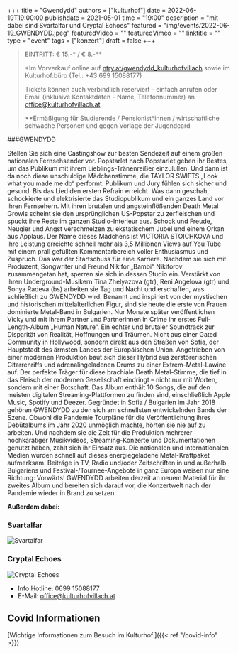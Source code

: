 +++
title = "Gwendydd"
authors = ["kulturhof"]
date = 2022-06-19T19:00:00
publishdate = 2021-05-01
time = "19:00"
description = "mit dabei sind Svartalfar und Cryptal Echoes"
featured = "img/events/2022-06-19_GWENDYDD.jpeg"
featuredVideo = ""
featuredVimeo = ""
linktitle = ""
type = "event"
tags = ["konzert"]
draft = false
+++

>
> EINTRITT: € 15.-\* / € 8.-\**
>
> \*Im Vorverkauf online auf [ntry.at/gwendydd_kulturhofvillach](https://ntry.at/gwendydd_kulturhofvillach) sowie im Kulturhof:büro (Tel.: +43 699 15088177)
>
>Tickets können auch verbindlich reserviert - einfach anrufen oder Email (inklusive Kontaktdaten - Name, Telefonnummer) an office@kulturhofvillach.at
> 
> \*\*Ermäßigung für Studierende / Pensionist\*innen / wirtschaftliche schwache Personen und gegen Vorlage der Jugendcard

###GWENDYDD

Stellen Sie sich eine Castingshow zur besten Sendezeit auf einem großen nationalen Fernsehsender vor. Popstarlet nach Popstarlet geben ihr Bestes, um das Publikum mit ihrem Lieblings-Tränenreißer einzulullen. Und dann ist da noch diese unschuldige Mädchenstimme, die TAYLOR SWIFTS „Look what you made me do“ performt. Publikum und Jury fühlen sich sicher und gesund. Bis das Lied den ersten Refrain erreicht. Was dann geschah, schockierte und elektrisierte das Studiopublikum und ein ganzes Land vor ihren Fernsehern. Mit ihren brutalen und angsteinflößenden Death Metal Growls scheint sie den ursprünglichen US-Popstar zu zerfleischen und spuckt ihre Reste im ganzen Studio-Interieur aus. Schock und Freude, Neugier und Angst verschmelzen zu ekstatischem Jubel und einem Orkan aus Applaus. Der Name dieses Mädchens ist VICTORIA STOICHKOVA und ihre Leistung erreichte schnell mehr als 3,5 Millionen Views auf You Tube mit einem prall gefüllten Kommentarbereich voller Enthusiasmus und Zuspruch. Das war der Startschuss für eine Karriere. Nachdem sie sich mit Produzent, Songwriter und Freund Nikifor „Bambi“ Nikiforov zusammengetan hat, sperren sie sich in dessen Studio ein. Verstärkt von ihren Underground-Musikern Tina Zhelyazova (gtr), Reni Angelova (gtr) und Sonya Radeva (bs) arbeiten sie Tag und Nacht und erschaffen, was schließlich zu GWENDYDD wird. Benannt und inspiriert von der mystischen und historischen mittelalterlichen Figur, sind sie heute die erste von Frauen dominierte Metal-Band in Bulgarien. Nur Monate später veröffentlichen Vicky und mit ihrem Partner und Partnerinnen in Crime ihr erstes Full-Length-Album „Human Nature“.
Ein echter und brutaler Soundtrack zur Disparität von Realität, Hoffnungen und Träumen. Nicht aus einer Gated Community in Hollywood, sondern direkt aus den Straßen von Sofia, der Hauptstadt des ärmsten Landes der Europäischen Union. Angetrieben von einer modernen Produktion baut sich dieser Hybrid aus zerstörerischen Gitarrenriffs und adrenalingeladenen Drums zu einer Extrem-Metal-Lawine auf. Der perfekte Träger für diese brachiale Death Metal-Stimme, die tief in das Fleisch der modernen Gesellschaft eindringt – nicht nur mit Worten, sondern mit einer Botschaft. Das Album enthält 10 Songs, die auf den meisten digitalen Streaming-Plattformen zu finden sind, einschließlich Apple Music, Spotify und Deezer. Gegründet in Sofia / Bulgarien im Jahr 2018 gehören GWENDYDD zu den sich am schnellsten entwickelnden Bands der Szene. Obwohl die Pandemie Tourpläne für die Veröffentlichung ihres Debütalbums im Jahr 2020 unmöglich machte, hörten sie nie auf zu arbeiten. Und nachdem sie die Zeit für die Produktion mehrerer hochkarätiger Musikvideos, Streaming-Konzerte und Dokumentationen genutzt haben, zahlt sich ihr Einsatz aus. Die nationalen und internationalen Medien wurden schnell auf dieses energiegeladene Metal-Kraftpaket aufmerksam. Beiträge in  TV, Radio und/oder Zeitschriften in und außerhalb Bulgariens und Festival-/Tournee-Angebote in ganz Europa weisen nur eine Richtung: Vorwärts! GWENDYDD arbeiten derzeit an neuem Material für ihr zweites Album und bereiten sich darauf vor, die Konzertwelt nach der Pandemie wieder in Brand zu setzen.

**Außerdem dabei:**

### Svartalfar
 
![Svartalfar](/img/events/2022-06-10_svart.jpg)



### Cryptal Echoes
 
![Cryptal Echoes](/img/events/2022-06-19_Cryptal_Echoes.jpg)




- Info Hotline: 0699 15088177 
- E-Mail: office@kulturhofvillach.at

## Covid Informationen

[Wichtige Informationen zum Besuch im Kulturhof.]({{< ref "/covid-info" >}})
